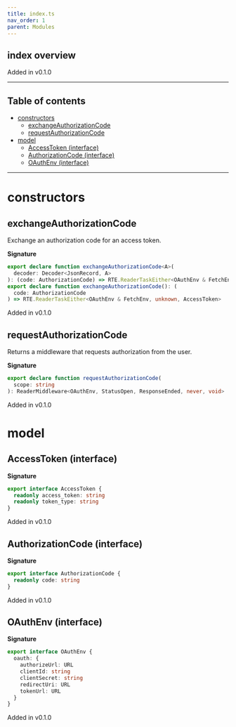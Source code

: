 ```yaml
---
title: index.ts
nav_order: 1
parent: Modules
---
```


## index overview

Added in v0.1.0

---

<h2 class="text-delta">Table of contents</h2>

- [constructors](#constructors)
  - [exchangeAuthorizationCode](#exchangeauthorizationcode)
  - [requestAuthorizationCode](#requestauthorizationcode)
- [model](#model)
  - [AccessToken (interface)](#accesstoken-interface)
  - [AuthorizationCode (interface)](#authorizationcode-interface)
  - [OAuthEnv (interface)](#oauthenv-interface)

---

# constructors

## exchangeAuthorizationCode

Exchange an authorization code for an access token.

**Signature**

```ts
export declare function exchangeAuthorizationCode<A>(
  decoder: Decoder<JsonRecord, A>
): (code: AuthorizationCode) => RTE.ReaderTaskEither<OAuthEnv & FetchEnv, unknown, AccessToken & A>
export declare function exchangeAuthorizationCode(): (
  code: AuthorizationCode
) => RTE.ReaderTaskEither<OAuthEnv & FetchEnv, unknown, AccessToken>
```

Added in v0.1.0

## requestAuthorizationCode

Returns a middleware that requests authorization from the user.

**Signature**

```ts
export declare function requestAuthorizationCode(
  scope: string
): ReaderMiddleware<OAuthEnv, StatusOpen, ResponseEnded, never, void>
```

Added in v0.1.0

# model

## AccessToken (interface)

**Signature**

```ts
export interface AccessToken {
  readonly access_token: string
  readonly token_type: string
}
```

Added in v0.1.0

## AuthorizationCode (interface)

**Signature**

```ts
export interface AuthorizationCode {
  readonly code: string
}
```

Added in v0.1.0

## OAuthEnv (interface)

**Signature**

```ts
export interface OAuthEnv {
  oauth: {
    authorizeUrl: URL
    clientId: string
    clientSecret: string
    redirectUri: URL
    tokenUrl: URL
  }
}
```

Added in v0.1.0
